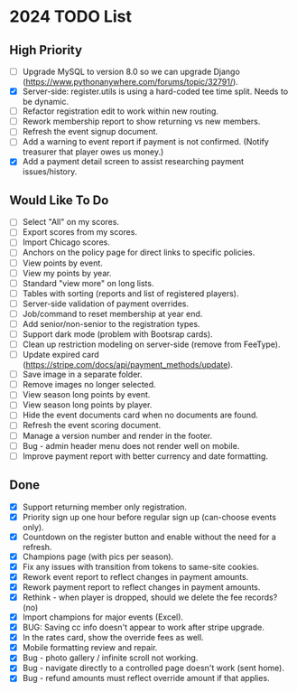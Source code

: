 # 2024 TODO List

## High Priority

- [ ] Upgrade MySQL to version 8.0 so we can upgrade Django
      (https://www.pythonanywhere.com/forums/topic/32791/).
- [x] Server-side: register.utils is using a hard-coded tee time split. Needs to be dynamic.
- [ ] Refactor registration edit to work within new routing.
- [ ] Rework membership report to show returning vs new members.
- [ ] Refresh the event signup document.
- [ ] Add a warning to event report if payment is not confirmed. (Notify treasurer that player owes
      us money.)
- [x] Add a payment detail screen to assist researching payment issues/history.

## Would Like To Do

- [ ] Select "All" on my scores.
- [ ] Export scores from my scores.
- [ ] Import Chicago scores.
- [ ] Anchors on the policy page for direct links to specific policies.
- [ ] View points by event.
- [ ] View my points by year.
- [ ] Standard "view more" on long lists.
- [ ] Tables with sorting (reports and list of registered players).
- [ ] Server-side validation of payment overrides.
- [ ] Job/command to reset membership at year end.
- [ ] Add senior/non-senior to the registration types.
- [ ] Support dark mode (problem with Bootsrap cards).
- [ ] Clean up restriction modeling on server-side (remove from FeeType).
- [ ] Update expired card (https://stripe.com/docs/api/payment_methods/update).
- [ ] Save image in a separate folder.
- [ ] Remove images no longer selected.
- [ ] View season long points by event.
- [ ] View season long points by player.
- [ ] Hide the event documents card when no documents are found.
- [ ] Refresh the event scoring document.
- [ ] Manage a version number and render in the footer.
- [ ] Bug - admin header menu does not render well on mobile.
- [ ] Improve payment report with better currency and date formatting.

## Done

- [x] Support returning member only registration.
- [x] Priority sign up one hour before regular sign up (can-choose events only).
- [x] Countdown on the register button and enable without the need for a refresh.
- [x] Champions page (with pics per season).
- [x] Fix any issues with transition from tokens to same-site cookies.
- [x] Rework event report to reflect changes in payment amounts.
- [x] Rework payment report to reflect changes in payment amounts.
- [x] Rethink - when player is dropped, should we delete the fee records? (no)
- [x] Import champions for major events (Excel).
- [x] BUG: Saving cc info doesn't appear to work after stripe upgrade.
- [x] In the rates card, show the override fees as well.
- [x] Mobile formatting review and repair.
- [x] Bug - photo gallery / infinite scroll not working.
- [x] Bug - navigate directly to a controlled page doesn't work (sent home).
- [x] Bug - refund amounts must reflect override amount if that applies.

